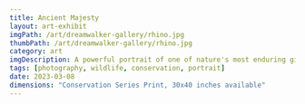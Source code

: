 ```yaml
---
title: Ancient Majesty
layout: art-exhibit
imgPath: /art/dreamwalker-gallery/rhino.jpg
thumbPath: /art/dreamwalker-gallery/rhino.jpg
category: art
imgDescription: A powerful portrait of one of nature's most enduring giants, whose weathered skin and noble bearing speak to millions of years of evolutionary perfection
tags: [photography, wildlife, conservation, portrait]
date: 2023-03-08
dimensions: "Conservation Series Print, 30x40 inches available"
---
```

